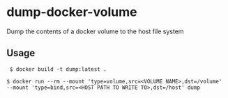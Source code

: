 # dump-docker-volume
Dump the contents of a docker volume to the host file system

## Usage
` $ docker build -t dump:latest .`

` $ docker run --rm --mount 'type=volume,src=<VOLUME NAME>,dst=/volume' --mount 'type=bind,src=<HOST PATH TO WRITE TO>,dst=/host' dump `